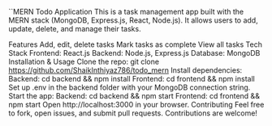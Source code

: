 ``MERN Todo Application
This is a task management app built with the MERN stack (MongoDB, Express.js, React, Node.js). It allows users to add, update, delete, and manage their tasks.

Features
Add, edit, delete tasks
Mark tasks as complete
View all tasks
Tech Stack
Frontend: React.js
Backend: Node.js, Express.js
Database: MongoDB
Installation & Usage
Clone the repo: git clone https://github.com/ShaikInthiyaz786/todo_mern
Install dependencies:
Backend: cd backend && npm install
Frontend: cd frontend && npm install
Set up .env in the backend folder with your MongoDB connection string.
Start the app:
Backend: cd backend && npm start
Frontend: cd frontend && npm start
Open http://localhost:3000 in your browser.
Contributing
Feel free to fork, open issues, and submit pull requests. Contributions are welcome!
